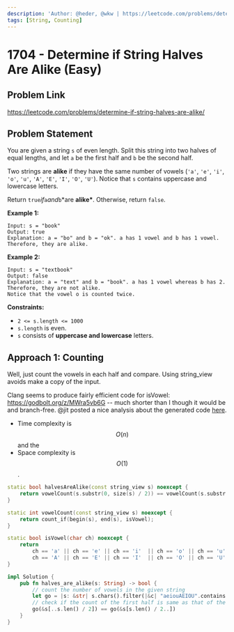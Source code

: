 ```yaml
---
description: 'Author: @heder, @wkw | https://leetcode.com/problems/determine-if-string-halves-are-alike/'
tags: [String, Counting]
---
```


# 1704 - Determine if String Halves Are Alike (Easy)

## Problem Link

https://leetcode.com/problems/determine-if-string-halves-are-alike/

## Problem Statement

You are given a string `s` of even length. Split this string into two halves of equal lengths, and let `a` be the first half and `b` be the second half.

Two strings are **alike** if they have the same number of vowels (`'a'`, `'e'`, `'i'`, `'o'`, `'u'`, `'A'`, `'E'`, `'I'`, `'O'`, `'U'`). Notice that `s` contains uppercase and lowercase letters.

Return `true`_if_`a`_and_`b`\*are **alike\***. Otherwise, return `false`.

**Example 1:**

```
Input: s = "book"
Output: true
Explanation: a = "bo" and b = "ok". a has 1 vowel and b has 1 vowel. Therefore, they are alike.
```

**Example 2:**

```
Input: s = "textbook"
Output: false
Explanation: a = "text" and b = "book". a has 1 vowel whereas b has 2. Therefore, they are not alike.
Notice that the vowel o is counted twice.
```

**Constraints:**

- `2 <= s.length <= 1000`
- `s.length` is even.
- `s` consists of **uppercase and lowercase** letters.

## Approach 1: Counting

Well, just count the vowels in each half and compare. Using string_view avoids make a copy of the input.

Clang seems to produce fairly efficient code for isVowel: https://godbolt.org/z/MWra5vb6G -- much shorter than I though it would be and branch-free. @jit posted a nice analysis about the generated code [here](https://leetcode.com/problems/determine-if-string-halves-are-alike/solutions/2865500/c-counting-vowels-and-looking-at-some-assembly/comments/1702118).

- Time complexity is $$O(n)$$ and the
- Space complexity is $$O(1)$$.

<Tabs>
<TabItem value="cpp" label="C++">
<SolutionAuthor name="@heder"/>

```cpp
static bool halvesAreAlike(const string_view s) noexcept {
    return vowelCount(s.substr(0, size(s) / 2)) == vowelCount(s.substr(size(s) / 2));
}

static int vowelCount(const string_view s) noexcept {
    return count_if(begin(s), end(s), isVowel);
}

static bool isVowel(char ch) noexcept {
    return
        ch == 'a' || ch == 'e' || ch == 'i'  || ch == 'o' || ch == 'u' ||
        ch == 'A' || ch == 'E' || ch == 'I'  || ch == 'O' || ch == 'U' ;
}
```

</TabItem>

<TabItem value="rs" label="Rust">
<SolutionAuthor name="@wkw"/>

```rs
impl Solution {
    pub fn halves_are_alike(s: String) -> bool {
        // count the number of vowels in the given string
        let go = |s: &str| s.chars().filter(|&c| "aeiouAEIOU".contains(c)).count();
        // check if the count of the first half is same as that of the second half
        go(&s[..s.len() / 2]) == go(&s[s.len() / 2..])
    }
}
```

</TabItem>
</Tabs>
